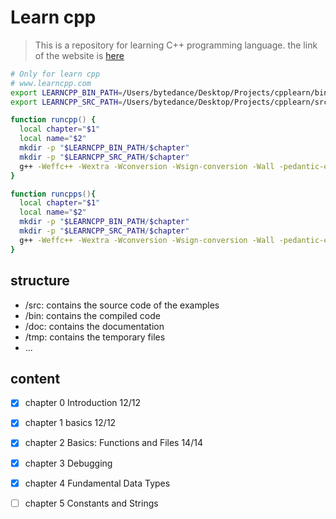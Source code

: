 # Learn cpp
> This is a repository for learning C++ programming language. the link of the website is [here](https://www.learncpp.com/)
```zsh
# Only for learn cpp
# www.learncpp.com
export LEARNCPP_BIN_PATH=/Users/bytedance/Desktop/Projects/cpplearn/bin
export LEARNCPP_SRC_PATH=/Users/bytedance/Desktop/Projects/cpplearn/src

function runcpp() {
  local chapter="$1"
  local name="$2"
  mkdir -p "$LEARNCPP_BIN_PATH/$chapter"
  mkdir -p "$LEARNCPP_SRC_PATH/$chapter"
  g++ -Weffc++ -Wextra -Wconversion -Wsign-conversion -Wall -pedantic-errors -std=c++17 -o "$LEARNCPP_BIN_PATH/$chapter/$name" "$LEARNCPP_SRC_PATH/$chapter/$name".cpp && "$LEARNCPP_BIN_PATH/$chapter/$name"
}

function runcpps(){
  local chapter="$1"
  local name="$2"
  mkdir -p "$LEARNCPP_BIN_PATH/$chapter"
  mkdir -p "$LEARNCPP_SRC_PATH/$chapter"
  g++ -Weffc++ -Wextra -Wconversion -Wsign-conversion -Wall -pedantic-errors -std=c++17 -o "$LEARNCPP_BIN_PATH/$chapter/$name" "$LEARNCPP_SRC_PATH/$chapter/$name"/*.cpp && "$LEARNCPP_BIN_PATH/$chapter/$name"
}

```
## structure
- /src: contains the source code of the examples
- /bin: contains the compiled code
- /doc: contains the documentation
- /tmp: contains the temporary files
- ...

## content
- [x] chapter 0 Introduction 12/12
- [x] chapter 1 basics 12/12
- [x] chapter 2 Basics: Functions and Files 14/14
- [x] chapter 3 Debugging
- [x] chapter 4 Fundamental Data Types
- [ ] chapter 5 Constants and Strings


